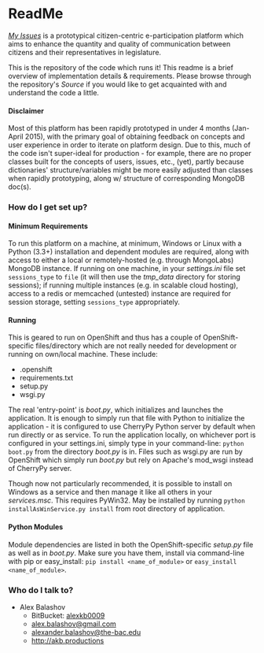 # ReadMe #

[_My Issues_](https://myissues.us) is a prototypical citizen-centric e-participation platform which aims to enhance the quantity and quality of communication between citizens and their representatives in legislature.

This is the repository of the code which runs it! This readme is a brief overview of implementation details & requirements. Please browse through the repository's _Source_ if you would like to get acquainted with and understand the code a little.

#### Disclaimer ####

Most of this platform has been rapidly prototyped in under 4 months (Jan-April 2015), with the primary goal of obtaining feedback on concepts and user experience in order to iterate on platform design. Due to this, much of the code isn't super-ideal for production - for example, there are no proper classes built for the concepts of users, issues, etc., (yet), partly because dictionaries' structure/variables might be more easily adjusted than classes when rapidly prototyping, along w/ structure of corresponding MongoDB doc(s).


### How do I get set up? ###

#### Minimum Requirements ####

To run this platform on a machine, at minimum, Windows or Linux with a Python (3.3+) installation and dependent modules are required, along with access to either a local or remotely-hosted (e.g. through MongoLabs) MongoDB instance. If running on one machine, in your _settings.ini_ file set `sessions_type` to `file` (it will then use the _tmp_data_ directory for storing sessions); if running multiple instances (e.g. in scalable cloud hosting), access to a redis or memcached (untested) instance are required for session storage, setting `sessions_type` appropriately. 

#### Running ####

This is geared to run on OpenShift and thus has a couple of OpenShift-specific files/directory which are not really needed for development  or running on own/local machine. These include:

* .openshift
* requirements.txt
* setup.py
* wsgi.py

The real 'entry-point' is _boot.py_, which initializes and launches the application. It is enough to simply run that file with Python to initialize the application - it is configured to use CherryPy Python server by default when run directly or as service. To run the application locally, on whichever port is configured in your settings.ini, simply type in your command-line: `python boot.py` from the directory _boot.py_ is in. Files such as wsgi.py are run by OpenShift which simply run _boot.py_ but rely on Apache's mod_wsgi instead of CherryPy server.

Though now not particularly recommended, it is possible to install on Windows as a service and then manage it like all others in your _services.msc_. This requires PyWin32. May be installed by running `python installAsWinService.py install` from root directory of application.

#### Python Modules ####

Module dependencies are listed in both the OpenShift-specific _setup.py_ file as well as in _boot.py_. Make sure you have them, install via command-line with pip or easy_install: `pip install <name_of_module>` or `easy_install <name_of_module>`.


### Who do I talk to? ###

* Alex Balashov
    * BitBucket: [alexkb0009](https://bitbucket.org/alexkb0009)
    * alex.balashov@gmail.com
    * alexander.balashov@the-bac.edu
    * http://akb.productions